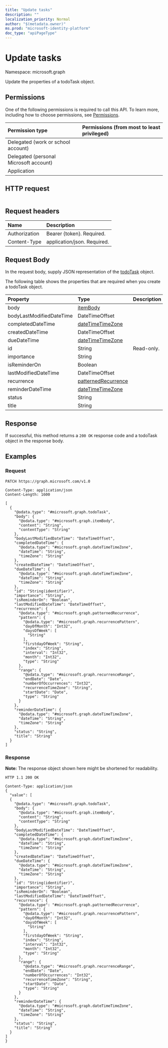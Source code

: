 ```yaml
---
title: "Update tasks"
description: ""
localization_priority: Normal
author: "$(metadata.owner)"
ms.prod: "microsoft-identity-platform"
doc_type: "apiPageType"
---
```


# Update tasks

Namespace: microsoft.graph

Update the properties of a todoTask object.

## Permissions

One of the following permissions is required to call this API. To learn more, including how to choose permissions, see [Permissions](/graph/permissions-reference).

| Permission type                        | Permissions (from most to least privileged) |
| :------------------------------------- | :------------------------------------------ |
| Delegated (work or school account)     |                                             |
| Delegated (personal Microsoft account) |                                             |
| Application                            |                                             |

## HTTP request

<!-- {
  "blockType": "ignored"
}
-->

```http

```

## Request headers

| Name          | Description                 |
| :------------ | :-------------------------- |
| Authorization | Bearer {token}. Required.   |
| Content-Type  | application/json. Required. |

## Request Body

In the request body, supply JSON representation of the [todoTask](../resources/-todotask.md) object.

<!-- Actions and Functions -->

<!-- CRUD Methods -->

The following table shows the properties that are required when you create a todoTask object.

| Property                 | Type                                                       | Description |
| :----------------------- | :--------------------------------------------------------- | :---------- |
| body                     | [itemBody](../resources/itembody.md)                       |             |
| bodyLastModifiedDateTime | DateTimeOffset                                             |             |
| completedDateTime        | [dateTimeTimeZone](../resources/datetimetimezone.md)       |             |
| createdDateTime          | DateTimeOffset                                             |             |
| dueDateTime              | [dateTimeTimeZone](../resources/datetimetimezone.md)       |             |
| id                       | String                                                     | Read-only.  |
| importance               | String                                                     |             |
| isReminderOn             | Boolean                                                    |             |
| lastModifiedDateTime     | DateTimeOffset                                             |             |
| recurrence               | [patternedRecurrence](../resources/patternedrecurrence.md) |             |
| reminderDateTime         | [dateTimeTimeZone](../resources/datetimetimezone.md)       |             |
| status                   | String                                                     |             |
| title                    | String                                                     |             |

## Response

If successful, this method returns a `200 OK` response code and a todoTask object in the response body.

## Examples

### Request

<!-- {
  "blockType": "request",
  "name": "update_tasks"
}
-->

```http
PATCH https://graph.microsoft.com/v1.0

Content-Type: application/json
Content-Length: 1600

[
  {
    "@odata.type": "#microsoft.graph.todoTask",
    "body": {
      "@odata.type": "#microsoft.graph.itemBody",
      "content": "String",
      "contentType": "String"
    },
    "bodyLastModifiedDateTime": "DateTimeOffset",
    "completedDateTime": {
      "@odata.type": "#microsoft.graph.dateTimeTimeZone",
      "dateTime": "String",
      "timeZone": "String"
    },
    "createdDateTime": "DateTimeOffset",
    "dueDateTime": {
      "@odata.type": "#microsoft.graph.dateTimeTimeZone",
      "dateTime": "String",
      "timeZone": "String"
    },
    "id": "String(identifier)",
    "importance": "String",
    "isReminderOn": "Boolean",
    "lastModifiedDateTime": "DateTimeOffset",
    "recurrence": {
      "@odata.type": "#microsoft.graph.patternedRecurrence",
      "pattern": {
        "@odata.type": "#microsoft.graph.recurrencePattern",
        "dayOfMonth": "Int32",
        "daysOfWeek": [
          "String"
        ],
        "firstdayOfWeek": "String",
        "index": "String",
        "interval": "Int32",
        "month": "Int32",
        "type": "String"
      },
      "range": {
        "@odata.type": "#microsoft.graph.recurrenceRange",
        "endDate": "Date",
        "numberOfOccurrences": "Int32",
        "recurrenceTimeZone": "String",
        "startDate": "Date",
        "type": "String"
      }
    },
    "reminderDateTime": {
      "@odata.type": "#microsoft.graph.dateTimeTimeZone",
      "dateTime": "String",
      "timeZone": "String"
    },
    "status": "String",
    "title": "String"
  }
]

```

### Response

**Note:** The response object shown here might be shortened for readability.

<!-- {
  "blockType": "response",
  "truncated": true,
  "@odata.type": "$(this.ReturnTypeFullName)"
}
-->

```http
HTTP 1.1 200 OK

Content-Type: application/json
{
  "value": [
  {
    "@odata.type": "#microsoft.graph.todoTask",
    "body": {
      "@odata.type": "#microsoft.graph.itemBody",
      "content": "String",
      "contentType": "String"
    },
    "bodyLastModifiedDateTime": "DateTimeOffset",
    "completedDateTime": {
      "@odata.type": "#microsoft.graph.dateTimeTimeZone",
      "dateTime": "String",
      "timeZone": "String"
    },
    "createdDateTime": "DateTimeOffset",
    "dueDateTime": {
      "@odata.type": "#microsoft.graph.dateTimeTimeZone",
      "dateTime": "String",
      "timeZone": "String"
    },
    "id": "String(identifier)",
    "importance": "String",
    "isReminderOn": "Boolean",
    "lastModifiedDateTime": "DateTimeOffset",
    "recurrence": {
      "@odata.type": "#microsoft.graph.patternedRecurrence",
      "pattern": {
        "@odata.type": "#microsoft.graph.recurrencePattern",
        "dayOfMonth": "Int32",
        "daysOfWeek": [
          "String"
        ],
        "firstdayOfWeek": "String",
        "index": "String",
        "interval": "Int32",
        "month": "Int32",
        "type": "String"
      },
      "range": {
        "@odata.type": "#microsoft.graph.recurrenceRange",
        "endDate": "Date",
        "numberOfOccurrences": "Int32",
        "recurrenceTimeZone": "String",
        "startDate": "Date",
        "type": "String"
      }
    },
    "reminderDateTime": {
      "@odata.type": "#microsoft.graph.dateTimeTimeZone",
      "dateTime": "String",
      "timeZone": "String"
    },
    "status": "String",
    "title": "String"
  }
]
}

```

